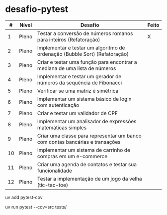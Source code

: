 # desafio-pytest

| #  | Nível | Desafio                                                                         | Feito |
| -- | ------ | ------------------------------------------------------------------------------- | ----- |
| 1  | Pleno  | Testar a conversão de números romanos para inteiros (Refatoração)           | X     |
| 2  | Pleno  | Implementar e testar um algoritmo de ordenação (Bubble Sort) (Refatoração)  |       |
| 3  | Pleno  | Criar e testar uma função para encontrar a mediana de uma lista de números   |       |
| 4  | Pleno  | Implementar e testar um gerador de números da sequência de Fibonacci          |       |
| 5  | Pleno  | Verificar se uma matriz é simétrica                                           |       |
| 6  | Pleno  | Implementar um sistema básico de login com autenticação                      |       |
| 7  | Pleno  | Criar e testar um validador de CPF                                              |       |
| 8  | Pleno  | Implementar um analisador de expressões matemáticas simples                   |       |
| 9  | Pleno  | Criar uma classe para representar um banco com contas bancárias e transações |       |
| 10 | Pleno  | Implementar um sistema de carrinho de compras em um e-commerce                  |       |
| 11 | Pleno  | Criar uma agenda de contatos e testar sua funcionalidade                        |       |
| 12 | Pleno  | Testar a implementação de um jogo da velha (tic-tac-toe)                      |       |

uv add pytest-cov

uv run pytest --cov=src tests/
